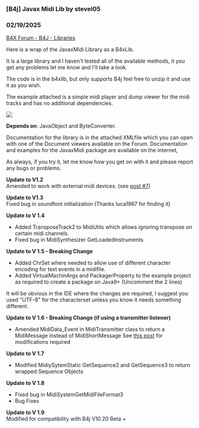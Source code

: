 ### [B4j] Javax Midi Lib by stevel05
### 02/19/2025
[B4X Forum - B4J - Libraries](https://www.b4x.com/android/forum/threads/113466/)

Here is a wrap of the JavaxMidi Library as a B4xLib.  
  
It is a large library and I haven't tested all of the available methods, it you get any problems let me know and I'll take a look.  
  
The code is in the b4xlib, but only supports B4j feel free to unzip it and use it as you wish.  
  
The example attached is a simple midi player and dump viewer for the midi tracks and has no additional dependencies.  
  

![](https://www.b4x.com/android/forum/attachments/87966)

  
  
  
  
  
**Depends on**: JavaObject and ByteConverter.  
  
Documentation for the library is in the attached XMLfile which you can open with one of the Document viewers available on the Forum. Documentation and examples for the JavaxMidi package are available on the internet,  
  
As always, if you try it, let me know how you get on with it and please report any bugs or problems.  
  
**Update to V1.2**  
Amended to work with external midi devices. (see [post #7](https://www.b4x.com/android/forum/threads/b4j-javax-midi-lib.113466/post-844150))  
  
**Update to V1.3**  
Fixed bug in soundfont initialization (Thanks luca1967 for finding it)  
  
**Update to V 1.4**  

- Added TransposeTrack2 to MidiUtils which allows ignoring transpose on certain midi channels.
- Fixed bug in MidiSynthesizer GetLoadedInstruments

**Update to V 1.5 - Breaking Change**  

- Added ChrSet where needed to allow use of different character encoding for text events in a midifile.
- Added VirtualMachinArgs and PackagerProperty to the example project as required to create a package on Java9+ (Uncomment the 2 lines)

It will be obvious in the IDE where the changes are required, I suggest you used "UTF-8" for the characterset unless you know it needs something different.  
  
**Update to V 1.6 - Breaking Change (if using a transmitter listener)**  

- Amended MidiData\_Event in MidiTransmitter class to return a MidiMessage instead of MidiShortMessage See [this post](https://www.b4x.com/android/forum/threads/javaxmidi-b4xlib-for-b4j.141242/post-899204) for modifications required

**Update to V 1.7**  

- Modified MidiySytemStatic GetSequence2 and GetSequence3 to return wrapped Sequence Objects

**Update to V 1.8**   

- Fixed bug in MidiSystemGetMidiFileFormat3
- Bug Fixes

**Update to V 1.9**  
Modified for compatibility with B4j V10.20 Beta +